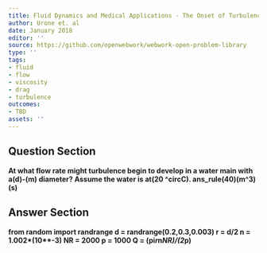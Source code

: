 ```yaml
---
title: Fluid Dynamics and Medical Applications - The Onset of Turbulence
author: Urone et. al
date: January 2018
editor: ''
source: https://github.com/openwebwork/webwork-open-problem-library
type: ''
tags:
- fluid
- flow
- viscosity
- drag
- turbulence
outcomes:
- TBD
assets: ''
---
```


## Question Section 

<b>
At what flow rate might turbulence begin to develop in a water main with a(d)-(m) diameter? Assume the water is at(20 ^circC).
ans_rule(40)(m^3)(s)



## Answer Section

from random import randrange
d = randrange(0.2,0.3,0.003)
r = d/2
n = 1.002*(10**-3)
NR = 2000
p = 1000
Q = (pi*r*n*NR)/(2*p)